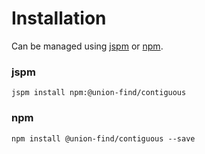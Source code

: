 # Installation
Can be managed using
[jspm](http://jspm.io)
or [npm](https://github.com/npm/npm).

### jspm
```terminal
jspm install npm:@union-find/contiguous
```

### npm
```terminal
npm install @union-find/contiguous --save
```
